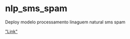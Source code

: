 # nlp_sms_spam
Deploy modelo processamento linaguem natural sms spam

["Link"](https://nlpsmsspam-q4v5s7bkue.streamlit.app/)
